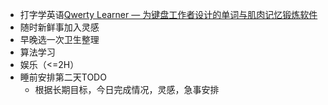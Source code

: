 *  打字学英语[Qwerty Learner — 为键盘工作者设计的单词与肌肉记忆锻炼软件](https://qwerty.kaiyi.cool/)
* 随时新鲜事加入灵感
* 早晚选一次卫生整理
* 算法学习
* 娱乐（<=2H）
* 睡前安排第二天TODO
	* 根据长期目标，今日完成情况，灵感，急事安排